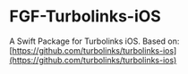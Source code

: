 # FGF-Turbolinks-iOS

A Swift Package for Turbolinks iOS. Based on: [https://github.com/turbolinks/turbolinks-ios](https://github.com/turbolinks/turbolinks-ios)
